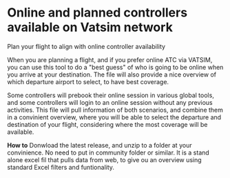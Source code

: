 # Online and planned controllers available on Vatsim network
 Plan your flight to align with online controller availability
 
 When you are planning a flight, and if you prefer online ATC via VATSIM, you can use this tool to do a "best guess" of who is going to be online when you arrive at your destination. The file will also provide a nice overview of which departure airport to select, to have best coverage.

Some controllers will prebook their online session in various global tools, and some controllers will login to an online session without any previous activities. This file will pull information of both scenarios, and combine them in a convinient overview, where you will be able to select the departure and destination of your flight, considering where the most coverage will be available.

**How to**
Donwload the latest release, and unzip to a folder at your convinience. No need to put in community folder or similar. It is a stand alone excel fil that pulls data from web, to give ou an overview using standard Excel filters and funtionality.
